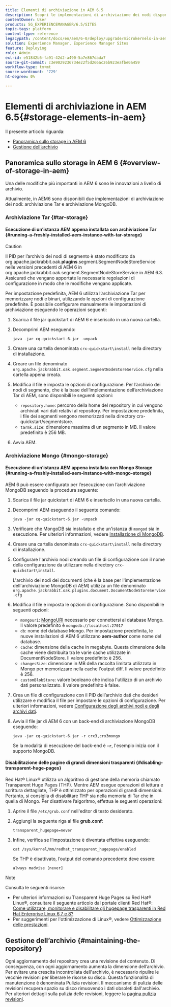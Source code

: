 ```yaml
---
title: Elementi di archiviazione in AEM 6.5
description: Scopri le implementazioni di archiviazione dei nodi disponibili in AEM 6.5 e come gestire l’archivio.
contentOwner: User
products: SG_EXPERIENCEMANAGER/6.5/SITES
topic-tags: platform
content-type: reference
legacypath: /content/docs/en/aem/6-0/deploy/upgrade/microkernels-in-aem-6-0
solution: Experience Manager, Experience Manager Sites
feature: Deploying
role: Admin
exl-id: e51842b5-fa91-42d2-a490-5a7e867dada7
source-git-commit: c3e9029236734e22f5d266ac26b923eafbe0a459
workflow-type: tm+mt
source-wordcount: '729'
ht-degree: 0%

---
```


# Elementi di archiviazione in AEM 6.5{#storage-elements-in-aem}

Il presente articolo riguarda:

* [Panoramica sullo storage in AEM 6](/help/sites-deploying/storage-elements-in-aem-6.md#overview-of-storage-in-aem)
* [Gestione dell’archivio](/help/sites-deploying/storage-elements-in-aem-6.md#maintaining-the-repository)

## Panoramica sullo storage in AEM 6 {#overview-of-storage-in-aem}

Una delle modifiche più importanti in AEM 6 sono le innovazioni a livello di archivio.

Attualmente, in AEM6 sono disponibili due implementazioni di archiviazione dei nodi: archiviazione Tar e archiviazione MongoDB.

### Archiviazione Tar {#tar-storage}

#### Esecuzione di un’istanza AEM appena installata con archiviazione Tar {#running-a-freshly-installed-aem-instance-with-tar-storage}

>[!CAUTION]
>
>Il PID per l’archivio dei nodi di segmento è stato modificato da org.apache.jackrabbit.oak.**plugins**.segment.SegmentNodeStoreService nelle versioni precedenti di AEM 6 in org.apache.jackrabbit.oak.segment.SegmentNodeStoreService in AEM 6.3. Assicurati che vengano apportate le necessarie regolazioni di configurazione in modo che le modifiche vengano applicate.

Per impostazione predefinita, AEM 6 utilizza l’archiviazione Tar per memorizzare nodi e binari, utilizzando le opzioni di configurazione predefinite. È possibile configurare manualmente le impostazioni di archiviazione eseguendo le operazioni seguenti:

1. Scarica il file jar quickstart di AEM 6 e inseriscilo in una nuova cartella.
1. Decomprimi AEM eseguendo:

   `java -jar cq-quickstart-6.jar -unpack`

1. Creare una cartella denominata `crx-quickstart\install` nella directory di installazione.

1. Creare un file denominato `org.apache.jackrabbit.oak.segment.SegmentNodeStoreService.cfg` nella cartella appena creata.

1. Modifica il file e imposta le opzioni di configurazione. Per l’archivio dei nodi di segmento, che è la base dell’implementazione dell’archiviazione Tar di AEM, sono disponibili le seguenti opzioni:

   * `repository.home`: percorso della home del repository in cui vengono archiviati vari dati relativi al repository. Per impostazione predefinita, i file dei segmenti vengono memorizzati nella directory crx-quickstart/segmentstore.
   * `tarmk.size`: dimensione massima di un segmento in MB. Il valore predefinito è 256 MB.

1. Avvia AEM.

### Archiviazione Mongo {#mongo-storage}

#### Esecuzione di un’istanza AEM appena installata con Mongo Storage {#running-a-freshly-installed-aem-instance-with-mongo-storage}

AEM 6 può essere configurato per l’esecuzione con l’archiviazione MongoDB seguendo la procedura seguente:

1. Scarica il file jar quickstart di AEM 6 e inseriscilo in una nuova cartella.
1. Decomprimi AEM eseguendo il seguente comando:

   `java -jar cq-quickstart-6.jar -unpack`

1. Verificare che MongoDB sia installato e che un&#39;istanza di `mongod` sia in esecuzione. Per ulteriori informazioni, vedere [Installazione di MongoDB](https://docs.mongodb.org/manual/installation/).
1. Creare una cartella denominata `crx-quickstart\install` nella directory di installazione.
1. Configurare l&#39;archivio nodi creando un file di configurazione con il nome della configurazione da utilizzare nella directory `crx-quickstart\install`.

   L&#39;archivio dei nodi dei documenti (che è la base per l&#39;implementazione dell&#39;archiviazione MongoDB di AEM) utilizza un file denominato `org.apache.jackrabbit.oak.plugins.document.DocumentNodeStoreService.cfg`

1. Modifica il file e imposta le opzioni di configurazione. Sono disponibili le seguenti opzioni:

   * `mongouri`: [MongoURI](https://docs.mongodb.org/manual/reference/connection-string/) necessario per connettersi al database Mongo. Il valore predefinito è `mongodb://localhost:27017`
   * `db`: nome del database Mongo. Per impostazione predefinita, le nuove installazioni di AEM 6 utilizzano **aem-author** come nome del database.
   * `cache`: dimensione della cache in megabyte. Questa dimensione della cache viene distribuita tra le varie cache utilizzate in DocumentNodeStore. Il valore predefinito è 256.
   * `changesSize`: dimensione in MB della raccolta limitata utilizzata in Mongo per memorizzare nella cache l&#39;output diff. Il valore predefinito è 256.
   * `customBlobStore`: valore booleano che indica l&#39;utilizzo di un archivio dati personalizzato. Il valore predefinito è false.

1. Crea un file di configurazione con il PID dell’archivio dati che desideri utilizzare e modifica il file per impostare le opzioni di configurazione. Per ulteriori informazioni, vedere [Configurazione degli archivi nodi e degli archivi dati](/help/sites-deploying/data-store-config.md).

1. Avvia il file jar di AEM 6 con un back-end di archiviazione MongoDB eseguendo:

   ```shell
   java -jar cq-quickstart-6.jar -r crx3,crx3mongo
   ```

   Se la modalità di esecuzione del back-end è **`-r`**, l&#39;esempio inizia con il supporto MongoDB.

#### Disabilitazione delle pagine di grandi dimensioni trasparenti {#disabling-transparent-huge-pages}

Red Hat® Linux® utilizza un algoritmo di gestione della memoria chiamato Transparent Huge Pages (THP). Mentre AEM esegue operazioni di lettura e scrittura dettagliate, THP è ottimizzato per operazioni di grandi dimensioni. Pertanto, si consiglia di disabilitare THP sia nella memoria di Tar che in quella di Mongo. Per disattivare l’algoritmo, effettua le seguenti operazioni:

1. Aprire il file `/etc/grub.conf` nell&#39;editor di testo desiderato.
1. Aggiungi la seguente riga al file **grub.conf**:

   ```
   transparent_hugepage=never
   ```

1. Infine, verifica se l’impostazione è diventata effettiva eseguendo:

   ```
   cat /sys/kernel/mm/redhat_transparent_hugepage/enabled
   ```

   Se THP è disattivato, l’output del comando precedente deve essere:

   ```
   always madvise [never]
   ```

>[!NOTE]
>
>Consulta le seguenti risorse:
>
>* Per ulteriori informazioni su Transparent Huge Pages su Red Hat® Linux®, consultare il seguente articolo dal portale clienti Red Hat®: [Come utilizzare, monitorare e disabilitare gli hugepage trasparenti in Red Hat Enterprise Linux 6,7 e 8?](https://access.redhat.com/solutions/46111)
>* Per suggerimenti per l&#39;ottimizzazione di Linux®, vedere [Ottimizzazione delle prestazioni](/help/sites-deploying/configuring-performance.md).
>

## Gestione dell’archivio {#maintaining-the-repository}

Ogni aggiornamento del repository crea una revisione del contenuto. Di conseguenza, con ogni aggiornamento aumenta la dimensione dell’archivio. Per evitare una crescita incontrollata dell&#39;archivio, è necessario ripulire le vecchie revisioni per liberare le risorse su disco. Questa funzionalità di manutenzione è denominata Pulizia revisioni. Il meccanismo di pulizia delle revisioni recupera spazio su disco rimuovendo i dati obsoleti dall&#39;archivio. Per ulteriori dettagli sulla pulizia delle revisioni, leggere la [pagina pulizia revisioni](/help/sites-deploying/revision-cleanup.md).
